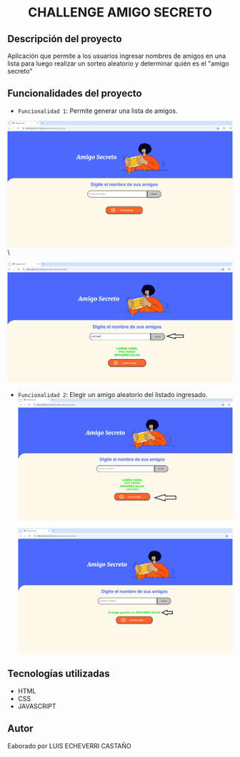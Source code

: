 
<h1 align="center">CHALLENGE AMIGO SECRETO</h1>

<h2>Descripción del proyecto</h2>

<p>Aplicación que permite a los usuarios ingresar nombres de amigos en una lista para luego realizar un sorteo aleatorio y determinar quién es el "amigo secreto"</p>

## Funcionalidades del proyecto
- `Funcionalidad 1`: Permite generar una lista de amigos.
  
![Image Alt](https://github.com/elileec/challenge-amigo-secreto_esp-main/blob/e4c9f6c220540bc8d2f48ce92ccecb721023414e/portal1.PNG)\ 

![Image Alt](https://github.com/elileec/challenge-amigo-secreto_esp-main/blob/f9c37a0e40717f61fb54de3e42e70a73e6401389/portal2.PNG)  

- `Funcionalidad 2`: Elegir un amigo aleatorio del listado ingresado.
  ![Image Alt](https://github.com/elileec/challenge-amigo-secreto_esp-main/blob/c4a992454627b4997b94eeaf3a2154aac34d8c1c/portal3.PNG)
  
   ![Image Alt](https://github.com/elileec/challenge-amigo-secreto_esp-main/blob/d4018b37ae1bb9cf931c67f071a75222cfe0ba7d/portal4.PNG)
  
## Tecnologías utilizadas
- HTML
- CSS
- JAVASCRIPT

## Autor
Eaborado por LUIS ECHEVERRI CASTAÑO
